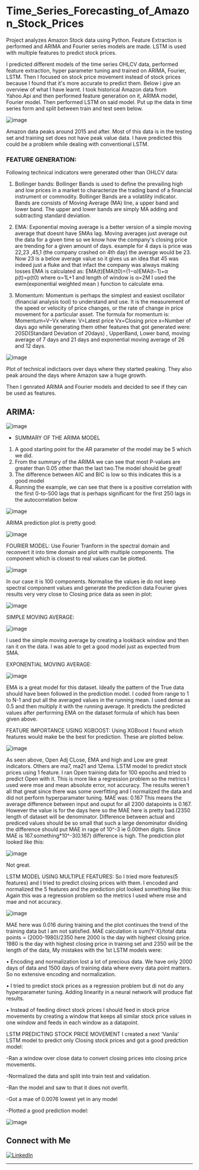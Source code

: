# Time_Series_Forecasting_of_Amazon_Stock_Prices

Project analyzes Amazon Stock data using Python. Feature Extraction is performed and ARIMA and Fourier series models are made. LSTM is used with multiple features to predict stock prices.

I predicted different models of the time series OHLCV data, performed feature extraction, hyper parameter tuning and trained on ARIMA, Fourier, LSTM. Then I focused on stock price movement instead of stock prices because I found that it's more accurate to predict them.
Below i give an overview of what I have learnt.
I took historical Amazon data from Yahoo.Api and then performed feature generation on it, ARIMA model, Fourier model. Then performed LSTM on said model.
Put up the data in time series form and split between train and test seen below.

![image](https://github.com/user-attachments/assets/89d65cdf-9d6a-43fa-a64d-9b283cfc1234)


Amazon data peaks around 2015 and after. Most of this data is in the testing set and training set does not have peak value data.
I have predicted this could be a problem while dealing with conventional LSTM.
### FEATURE GENERATION:
Following technical indicators were generated other than OHLCV data:

1. Bollinger bands: Bollinger Bands is used to define the prevailing high and low prices in a market to characterize the trading band of a financial instrument or commodity. Bollinger Bands are a volatility indicator. Bands are consists of Moving Average (MA) line, a upper band and lower band. The upper and lower bands are simply MA adding and subtracting standard deviation.
 
2.	EMA: Exponential moving average is a better version of a simple moving average that doesnt have SMAs lag. Moving averages just average out the data for a given time so we know how the company's closing price are trending for a given amount of days. example for 4 days is price was 22,23 ,45,1
(the company crashed on 4th day) the average would be 23. Now 23 is a below average value so it gives us an idea that 45 was indeed just a fluke and that infact the company was always making losses
EMA is calculated as:
EMA(t)EMA(t0)=(1−α)EMA(t−1)+α p(t)=p(t0)
where	α=1L+1 and length of window is α=2M
I used the ewm(exponential weighted mean ) function to calculate ema.
3.	Momentum: Momentum is perhaps the simplest and easiest oscillator (financial analysis tool) to understand and use. It is the measurement of the speed or velocity of price changes, or the rate of change in price movement for a particular asset.
The formula for momentum is: Momentum=V−Vx	where:
V=Latest price Vx=Closing price x=Number of days ago
while generating them other features that got generated were: 20SD(Standard Deviation of 20days) , UpperBand, Lower band, moving average of 7 days and 21 days and exponential moving average of 26 and 12 days.

![image](https://github.com/user-attachments/assets/026a2b9d-7b1d-4adc-9b62-c891b441e3fd)


Plot of technical indictaors over days where they started peaking. They also peak around the days where Amazon saw a huge growth.

Then I genrated ARIMA and Fourier models and decided to see if they can be used as features.
## ARIMA:

![image](https://github.com/user-attachments/assets/ee283284-af5d-4c53-a90f-208dd83689db)

- SUMMARY OF THE ARIMA MODEL
1.	A good starting point for the AR parameter of the model may be 5 which we did.
2.	From the summary of the ARIMA we can see that most P-values are greater than 0.05 other than the last two.The model should be great!
3.	The difference between AIC and BIC is low so this indicates this is a good model
4.	Running the example, we can see that there is a positive correlation with the first 0-to-500 lags that is perhaps significant for the first 250 lags in the autocorrelation below

![image](https://github.com/user-attachments/assets/8f5bbaef-d142-41fe-8ea7-ff217f25cc4e)


ARIMA prediction plot is pretty good:

![image](https://github.com/user-attachments/assets/71ed73e7-05cc-4148-8a9c-85b24b996461)

FOURIER MODEL:
Use Fourier Tranform in the spectral domain and reconvert it into time domain and plot with multiple components. The component which is closest to real values can be plotted.

![image](https://github.com/user-attachments/assets/6d92ada0-5b09-4302-ba28-58a8c327dfc3)

In our case it is 100 components.
Normalise the values ie do not keep spectral component values and generate the prediction data Fourier gives results very very close to Closing price data as seen in plot:

![image](https://github.com/user-attachments/assets/2cf629fc-1f34-4985-8123-eb36d61bc6e0)

SIMPLE MOVING AVERAGE:

![image](https://github.com/user-attachments/assets/859bdba8-7889-42be-8be3-a2a949c3ea71)


I used the simple moving average by creating a lookback window and then ran it on the data. I was able to get a good model just as expected from SMA.
 
EXPONENTIAL MOVING AVERAGE:

![image](https://github.com/user-attachments/assets/98fc2459-51bf-401a-b58e-392deba4434b)

EMA is a great model for this dataset. Ideally the pattern of the True data should have been followed in the prediction model. I coded	from range to 1 to N-1 and put all the averaged values in the running mean. I used dense as 0.5 and then multiply it with the running average.
It predicts the predicted values after performing EMA on the dataset formula of which has been given above.

FEATURE IMPORTANCE USING XGBOOST:
Using XGBoost I found which features would make be the best for prediction. These are plotted below.

![image](https://github.com/user-attachments/assets/ccbc1852-f518-40cd-a4bc-5a2c94ab3111)

 
 
As seen above, Open Adj CLose, EMA and high and Low are great indicators. Others are ma7, ma21 and 12ema.
LSTM model to predict stock prices using 1 feature.
I ran Open training data for 100 epochs and tried to predict Open with it. This is more like a regression problem so the metrics I used were mse and mean absolute error, not accuracy. The results weren't all that great since there was some overfitting and I normalized the data and did not perform hyperparamater tuning.
MAE was: 0.167
This means the average difference between input and ouput for all 2300 datapoints is 0.167.
However the value is for the days here so the MAE here is pretty bad.(2350 length of dataset will be denominator. Difference between actual and prediced values should be so small that such a large denominator dividing the difference should put MAE in rage of 10^-3 ie 0.00then digits. Since MAE is 167.something*10^-3(0.167) difference is high.
The prediction plot looked like this:

![image](https://github.com/user-attachments/assets/0662cd74-946d-4b9d-8460-b2beb181d13f)

 
Not great.

LSTM MODEL USING MULTIPLE FEATURES:
So I tried more features(5 features) and I tried to predict closing prices with them. I encoded and normalized the 5 features and the prediction plot looked something like this: Again this was a regression problem so the metrics I used where mse and mae and not accuracy.

![image](https://github.com/user-attachments/assets/537e7e55-116f-4387-9d98-d701e4f1b9e0)


MAE here was 0.016 during training and the plot continues the trend of the training data but I am not satisfied.
MAE calculation is sum(Y-X)/total data points = (2000-1980)/2350
here 2000 is the day with highest closing price. 1980 is the day with highest closing price in training set and 2350 will be the length of the data,
My mistakes with the 1st LSTM models were:
 
•	Encoding and normalization lost a lot of precious data. We have only 2000 days of data and 1500 days of training data where every data point matters. So no extensive encoding and normalization.

•	I tried to predict stock prices as a regression problem but di not do any hyperparameter tuning. Adding linearity in a neural network will produce flat results.

•	Instead of feeding direct stock prices I should feed in stock price movements by creating a window that keeps all similar stock price values in one window and feeds in each window as a datapoint.

LSTM PREDICTING STOCK PRICE MOVEMENT
I created a next 'Vanila' LSTM model to predict only Closing stock prices and got a good predction model:

-Ran a window over close data to convert closing prices into closing price movements.

-Normalized the data and split into train test and validation.

-Ran the model and saw to that it does not overfit.

-Got a mae of 0.0076 lowest yet in any model

-Plotted a good prediction model:


![image](https://github.com/user-attachments/assets/7f38f2f8-d3ce-4502-9a30-522b6fd044b0)

## Connect with Me

[![LinkedIn](https://img.shields.io/badge/LinkedIn-0A66C2?style=for-the-badge&logo=linkedin&logoColor=white)](https://linkedin.com/in/sanjay-karnati/)

---




